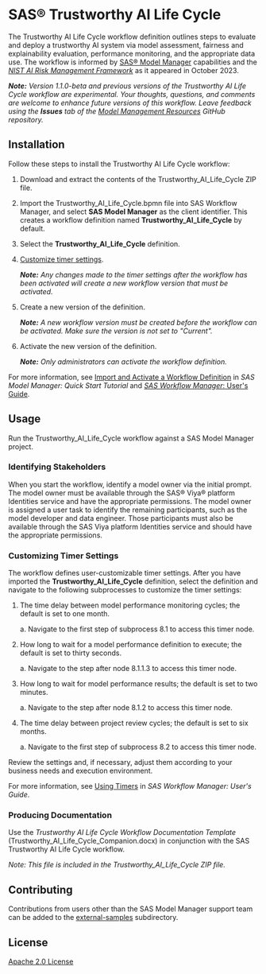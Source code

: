 # SAS&#174; Trustworthy AI Life Cycle

The Trustworthy AI Life Cycle workflow definition outlines steps to evaluate and deploy a trustworthy AI system via model assessment, fairness 
and explainability evaluation, performance monitoring, and the appropriate data use. The workflow is informed by 
[SAS&#174; Model Manager](http://documentation.sas.com/?cdcId=mdlmgrcdc&cdcVersion=default) capabilities and 
the [_NIST AI Risk Management Framework_](https://www.nist.gov/itl/ai-risk-management-framework) as it appeared in October 2023.

_**Note:** Version 1.1.0-beta and previous versions of the Trustworthy AI Life Cycle workflow are experimental. 
Your thoughts, questions, and comments are welcome to enhance future versions of this workflow. 
Leave feedback using the **Issues** tab of the [Model Management Resources](https://github.com/sassoftware/model-management-resources) GitHub repository._ 

## Installation

Follow these steps to install the Trustworthy AI Life Cycle workflow:

1. Download and extract the contents of the Trustworthy_AI_Life_Cycle ZIP file.
2. Import the Trustworthy_AI_Life_Cycle.bpmn file into SAS Workflow Manager, and select **SAS Model Manager** as the client identifier. 
   This creates a workflow definition named **Trustworthy_AI_Life_Cycle** by default.
3. Select the **Trustworthy_AI_Life_Cycle** definition.
4. [Customize timer settings](#customizing-timer-settings). 

   _**Note:** Any changes made to the timer settings after the workflow has been activated will create a new workflow version that must be activated._

5. Create a new version of the definition. 
   
   _**Note:** A new workflow version must be created before the workflow can be activated. Make sure the version is not set to "Current"._

6. Activate the new version of the definition. 

   _**Note:** Only administrators can activate the workflow definition._

For more information, see [Import and Activate a Workflow Definition](https://documentation.sas.com/?cdcId=mdlmgrcdc&cdcVersion=default&docsetId=mdlmgrqs&docsetTarget=p19zkxhqe0bvten1f1j1j7h6f7e4.htm#n1dk8lz6tczsunn17mluyiyvabsx) 
in _SAS Model Manager: Quick Start Tutorial_ and 
[_SAS Workflow Manager_: User's Guide](https://documentation.sas.com/?cdcId=wfscdc&cdcVersion=default).

## Usage

Run the Trustworthy_AI_Life_Cycle workflow against a SAS Model Manager project.

### Identifying Stakeholders

When you start the workflow, identify a model owner via the initial prompt. The model owner must be available through the 
SAS&#174; Viya&#174; platform Identities service and have the appropriate permissions. The model owner is assigned a user task to 
identify the remaining participants, such as the model developer and data engineer. Those participants must also be 
available through the SAS Viya platform Identities service and should have the appropriate permissions.

### Customizing Timer Settings

The workflow defines user-customizable timer settings. After you have imported the **Trustworthy_AI_Life_Cycle** definition, select the definition and navigate to the following subprocesses to customize the timer settings:

1. The time delay between model performance monitoring cycles; the default is set to one month.

	a. Navigate to the first step of subprocess 8.1 to access this timer node.

2. How long to wait for a model performance definition to execute; the default is set to thirty seconds.

	a. Navigate to the step after node 8.1.1.3 to access this timer node.

3. How long to wait for model performance results; the default is set to two minutes.

	a. Navigate to the step after node 8.1.2 to access this timer node.

4. The time delay between project review cycles; the default is set to six months.

	a. Navigate to the first step of subprocess 8.2 to access this timer node.

Review the settings and, if necessary, adjust them according to your business needs and execution environment.

For more information, see [Using Timers](https://documentation.sas.com/?cdcId=wfscdc&cdcVersion=default&docsetId=wfsug&docsetTarget=p0rkmi3glzmjgzn1tq567i4e6k41.htm) in _SAS Workflow Manager: User's Guide_.

### Producing Documentation

Use the _Trustworthy AI Life Cycle Workflow Documentation Template_ (Trustworthy_AI_Life_Cycle_Companion.docx) 
in conjunction with the SAS Trustworthy AI Life Cycle workflow. 

_Note: This file is included in the Trustworthy_AI_Life_Cycle ZIP file._

## Contributing

Contributions from users other than the SAS Model Manager support team can be added to the 
[external-samples](../external-samples) subdirectory.

## License

[Apache 2.0 License](../../../LICENSE)
